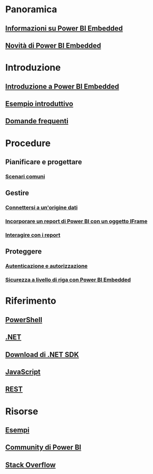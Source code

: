 # Panoramica
## [Informazioni su Power BI Embedded](power-bi-embedded-what-is-power-bi-embedded.md)
## [Novità di Power BI Embedded](power-bi-embedded-whats-new.md)

# Introduzione
## [Introduzione a Power BI Embedded](power-bi-embedded-get-started.md)
## [Esempio introduttivo](power-bi-embedded-get-started-sample.md)
## [Domande frequenti](power-bi-embedded-faq.md)

# Procedure
## Pianificare e progettare
### [Scenari comuni](power-bi-embedded-scenarios.md)

## Gestire
### [Connettersi a un'origine dati](power-bi-embedded-connect-datasource.md)
### [Incorporare un report di Power BI con un oggetto IFrame](power-bi-embedded-iframe.md)
### [Interagire con i report](power-bi-embedded-interact-with-reports.md)

## Proteggere
### [Autenticazione e autorizzazione](power-bi-embedded-app-token-flow.md)
### [Sicurezza a livello di riga con Power BI Embedded](power-bi-embedded-rls.md)

# Riferimento
## [PowerShell](/powershell/resourcemanager/azurerm.powerbiembedded/v2.3.0/azurerm.powerbiembedded)
## [.NET](/dotnet/api/microsoft.azure.management.powerbiembedded)
## [Download di .NET SDK](https://www.nuget.org/profiles/powerbi)
## [JavaScript](https://github.com/Microsoft/PowerBI-JavaScript)
## [REST](/rest/api/powerbiembedded/)


# Risorse
## [Esempi](https://github.com/Azure-Samples/power-bi-embedded-integrate-report-into-web-app/)
## [Community di Power BI](http://community.powerbi.com/t5/Developer/bd-p/Developer)
## [Stack Overflow](http://stackoverflow.com/questions/tagged/powerbi)


<!--HONumber=Dec16_HO1-->


